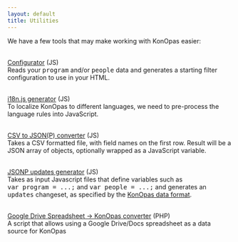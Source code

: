 ```yaml
---
layout: default
title: Utilities
---
```


We have a few tools that may make working with KonOpas easier:<br><br>

[Configurator](/util/config) (JS)<br>Reads your <tt>program</tt> and/or <tt>people</tt> data and generates a starting filter configuration to use in your HTML.<br><br>

[i18n.js generator](/util/i18n/) (JS)<br>To localize KonOpas to different languages, we need to pre-process the language rules into JavaScript.<br><br>

[CSV to JSON(P) converter](/util/csv2json) (JS)<br>Takes a CSV formatted file, with field names on the first row. Result will be a JSON array of objects, optionally wrapped as a JavaScript variable.<br><br>

[JSONP updates generator](/util/csv2json) (JS)<br>Takes as input Javascript files that define variables such as <tt style="white-space:nowrap">var program = ...;</tt> and <tt style="white-space:nowrap">var people = ...;</tt> and generates an <tt>updates</tt> changeset, as specified by the [KonOpas data format](/data-fmt).<br><br>

[Google Drive Spreadsheet -> KonOpas converter](https://github.com/eemeli/konopas/tree/master/util/gdrive2js) (PHP)<br>A script that allows using a Google Drive/Docs spreadsheet as a data source for KonOpas<br><br>
